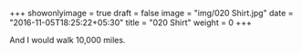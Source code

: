 +++
showonlyimage = true
draft = false
image = "img/020 Shirt.jpg"
date = "2016-11-05T18:25:22+05:30"
title = "020 Shirt"
weight = 0
+++

And I would walk 10,000 miles.

